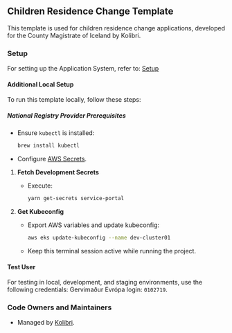 ## Children Residence Change Template

This template is used for children residence change applications, developed for the County Magistrate of Iceland by Kolibri.

### Setup

For setting up the Application System, refer to: [Setup](https://docs.devland.is/apps/application-system)

#### Additional Local Setup

To run this template locally, follow these steps:

##### National Registry Provider Prerequisites

- Ensure `kubectl` is installed:
  ```bash
  brew install kubectl
  ```
- Configure [AWS Secrets](../../../../handbook/repository/aws-secrets.md).

1. **Fetch Development Secrets**

   - Execute:
     ```bash
     yarn get-secrets service-portal
     ```

2. **Get Kubeconfig**

   - Export AWS variables and update kubeconfig:
     ```bash
     aws eks update-kubeconfig --name dev-cluster01
     ```
   - Keep this terminal session active while running the project.

#### Test User

For testing in local, development, and staging environments, use the following credentials: Gervimaður Evrópa login: `0102719`.

### Code Owners and Maintainers

- Managed by [Kolibri](https://github.com/orgs/island-is/teams/kolibri-modern-family).